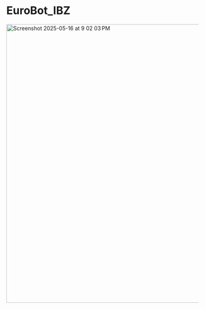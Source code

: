 # EuroBot_IBZ


<img width="731" alt="Screenshot 2025-05-16 at 9 02 03 PM" src="https://github.com/user-attachments/assets/dc072dfe-d548-4af2-a956-b3da6a7aff5f" />

